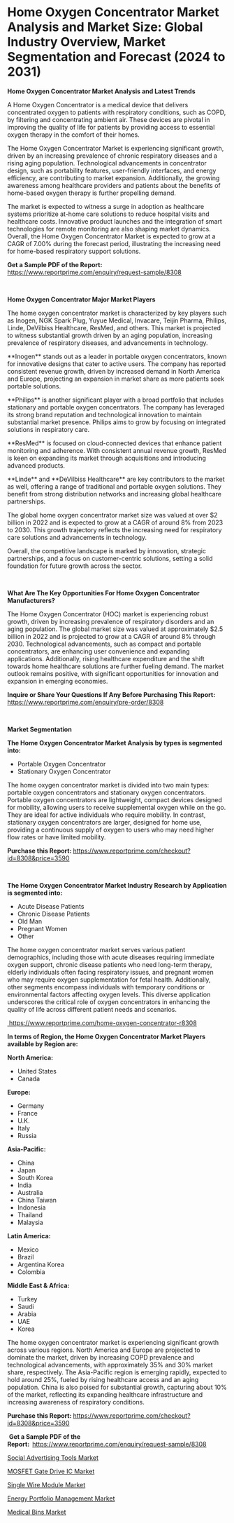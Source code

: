 <p><h1>Home Oxygen Concentrator Market Analysis and Market Size: Global Industry Overview, Market Segmentation and Forecast (2024 to 2031)</h1></p><p><strong>Home Oxygen Concentrator Market Analysis and Latest Trends</strong></p>
<p><p>A Home Oxygen Concentrator is a medical device that delivers concentrated oxygen to patients with respiratory conditions, such as COPD, by filtering and concentrating ambient air. These devices are pivotal in improving the quality of life for patients by providing access to essential oxygen therapy in the comfort of their homes. </p><p>The Home Oxygen Concentrator Market is experiencing significant growth, driven by an increasing prevalence of chronic respiratory diseases and a rising aging population. Technological advancements in concentrator design, such as portability features, user-friendly interfaces, and energy efficiency, are contributing to market expansion. Additionally, the growing awareness among healthcare providers and patients about the benefits of home-based oxygen therapy is further propelling demand. </p><p>The market is expected to witness a surge in adoption as healthcare systems prioritize at-home care solutions to reduce hospital visits and healthcare costs. Innovative product launches and the integration of smart technologies for remote monitoring are also shaping market dynamics. Overall, the Home Oxygen Concentrator Market is expected to grow at a CAGR of 7.00% during the forecast period, illustrating the increasing need for home-based respiratory support solutions.</p></p>
<p><strong>Get a Sample PDF of the Report:&nbsp;</strong> <a href="https://www.reportprime.com/enquiry/request-sample/8308?utm_campaign=1136&utm_medium=2&utm_source=Github&utm_content=ia&utm_term=02102024&utm_id=home-oxygen-concentrator">https://www.reportprime.com/enquiry/request-sample/8308</a></p>
<p>&nbsp;</p>
<p><strong>Home Oxygen Concentrator Major Market Players</strong></p>
<p><p>The home oxygen concentrator market is characterized by key players such as Inogen, NGK Spark Plug, Yuyue Medical, Invacare, Teijin Pharma, Philips, Linde, DeVilbiss Healthcare, ResMed, and others. This market is projected to witness substantial growth driven by an aging population, increasing prevalence of respiratory diseases, and advancements in technology.</p><p>**Inogen** stands out as a leader in portable oxygen concentrators, known for innovative designs that cater to active users. The company has reported consistent revenue growth, driven by increased demand in North America and Europe, projecting an expansion in market share as more patients seek portable solutions.</p><p>**Philips** is another significant player with a broad portfolio that includes stationary and portable oxygen concentrators. The company has leveraged its strong brand reputation and technological innovation to maintain substantial market presence. Philips aims to grow by focusing on integrated solutions in respiratory care.</p><p>**ResMed** is focused on cloud-connected devices that enhance patient monitoring and adherence. With consistent annual revenue growth, ResMed is keen on expanding its market through acquisitions and introducing advanced products.</p><p>**Linde** and **DeVilbiss Healthcare** are key contributors to the market as well, offering a range of traditional and portable oxygen solutions. They benefit from strong distribution networks and increasing global healthcare partnerships.</p><p>The global home oxygen concentrator market size was valued at over $2 billion in 2022 and is expected to grow at a CAGR of around 8% from 2023 to 2030. This growth trajectory reflects the increasing need for respiratory care solutions and advancements in technology. </p><p>Overall, the competitive landscape is marked by innovation, strategic partnerships, and a focus on customer-centric solutions, setting a solid foundation for future growth across the sector.</p></p>
<p>&nbsp;</p>
<p><strong>What Are The Key Opportunities For Home Oxygen Concentrator Manufacturers?</strong></p>
<p><p>The Home Oxygen Concentrator (HOC) market is experiencing robust growth, driven by increasing prevalence of respiratory disorders and an aging population. The global market size was valued at approximately $2.5 billion in 2022 and is projected to grow at a CAGR of around 8% through 2030. Technological advancements, such as compact and portable concentrators, are enhancing user convenience and expanding applications. Additionally, rising healthcare expenditure and the shift towards home healthcare solutions are further fueling demand. The market outlook remains positive, with significant opportunities for innovation and expansion in emerging economies.</p></p>
<p><strong>Inquire or Share Your Questions If Any Before Purchasing This Report:</strong> <a href="https://www.reportprime.com/enquiry/pre-order/8308?utm_campaign=1136&utm_medium=2&utm_source=Github&utm_content=ia&utm_term=02102024&utm_id=home-oxygen-concentrator">https://www.reportprime.com/enquiry/pre-order/8308</a></p>
<p>&nbsp;</p>
<p><strong>Market Segmentation</strong></p>
<p><strong>The Home Oxygen Concentrator Market Analysis by types is segmented into:</strong></p>
<p><ul><li>Portable Oxygen Concentrator</li><li>Stationary Oxygen Concentrator</li></ul></p>
<p><p>The home oxygen concentrator market is divided into two main types: portable oxygen concentrators and stationary oxygen concentrators. Portable oxygen concentrators are lightweight, compact devices designed for mobility, allowing users to receive supplemental oxygen while on the go. They are ideal for active individuals who require mobility. In contrast, stationary oxygen concentrators are larger, designed for home use, providing a continuous supply of oxygen to users who may need higher flow rates or have limited mobility.</p></p>
<p><strong>Purchase this Report:&nbsp;</strong><a href="https://www.reportprime.com/checkout?id=8308&price=3590&utm_campaign=1136&utm_medium=2&utm_source=Github&utm_content=ia&utm_term=02102024&utm_id=home-oxygen-concentrator">https://www.reportprime.com/checkout?id=8308&price=3590</a></p>
<p>&nbsp;</p>
<p><strong>The Home Oxygen Concentrator Market Industry Research by Application is segmented into:</strong></p>
<p><ul><li>Acute Disease Patients</li><li>Chronic Disease Patients</li><li>Old Man</li><li>Pregnant Women</li><li>Other</li></ul></p>
<p><p>The home oxygen concentrator market serves various patient demographics, including those with acute diseases requiring immediate oxygen support, chronic disease patients who need long-term therapy, elderly individuals often facing respiratory issues, and pregnant women who may require oxygen supplementation for fetal health. Additionally, other segments encompass individuals with temporary conditions or environmental factors affecting oxygen levels. This diverse application underscores the critical role of oxygen concentrators in enhancing the quality of life across different patient needs and scenarios.</p></p>
<p><a href="https://www.reportprime.com/home-oxygen-concentrator-r8308?utm_campaign=1136&utm_medium=2&utm_source=Github&utm_content=ia&utm_term=02102024&utm_id=home-oxygen-concentrator">&nbsp;https://www.reportprime.com/home-oxygen-concentrator-r8308</a></p>
<p><strong>In terms of Region, the Home Oxygen Concentrator Market Players available by Region are:</strong></p>
<p>
    <p> <strong> North America: </strong>
        <ul>
            <li>United States</li>
            <li>Canada</li>
        </ul>
        </p> 
    <p> <strong> Europe: </strong>
        <ul>
            <li>Germany</li>
            <li>France</li>
            <li>U.K.</li>
            <li>Italy</li>
            <li>Russia</li>
        </ul>
        </p> 
    <p> <strong> Asia-Pacific: </strong>
        <ul>
            <li>China</li>
            <li>Japan</li>
            <li>South Korea</li>
            <li>India</li>
            <li>Australia</li>
            <li>China Taiwan</li>
            <li>Indonesia</li>
            <li>Thailand</li>
            <li>Malaysia</li>
        </ul>
        </p> 
    <p> <strong> Latin America: </strong>
        <ul>
            <li>Mexico</li>
            <li>Brazil</li>
            <li>Argentina Korea</li>
            <li>Colombia</li>
        </ul>
        </p> 
    <p> <strong> Middle East & Africa: </strong>
        <ul>
            <li>Turkey</li>
            <li>Saudi</li>
            <li>Arabia</li>
            <li>UAE</li>
            <li>Korea</li>
        </ul>
    </p>
    </p>
<p><p>The home oxygen concentrator market is experiencing significant growth across various regions. North America and Europe are projected to dominate the market, driven by increasing COPD prevalence and technological advancements, with approximately 35% and 30% market share, respectively. The Asia-Pacific region is emerging rapidly, expected to hold around 25%, fueled by rising healthcare access and an aging population. China is also poised for substantial growth, capturing about 10% of the market, reflecting its expanding healthcare infrastructure and increasing awareness of respiratory conditions.</p></p>
<p><strong>Purchase this Report: </strong><a href="https://www.reportprime.com/checkout?id=8308&price=3590&utm_campaign=1136&utm_medium=2&utm_source=Github&utm_content=ia&utm_term=02102024&utm_id=home-oxygen-concentrator">https://www.reportprime.com/checkout?id=8308&price=3590</a></p>
<p>&nbsp;<strong>Get a Sample PDF of the Report:&nbsp;&nbsp;</strong><a href="https://www.reportprime.com/enquiry/request-sample/8308?utm_campaign=1136&utm_medium=2&utm_source=Github&utm_content=ia&utm_term=02102024&utm_id=home-oxygen-concentrator">https://www.reportprime.com/enquiry/request-sample/8308</a></p>
<p><strong></strong></p>
<p><p><a href="https://www.linkedin.com/pulse/social-advertising-tools-market-transformation-growth-forecasts-lorff?utm_campaign=1136&utm_medium=2&utm_source=Github&utm_content=ia&utm_term=02102024&utm_id=home-oxygen-concentrator">Social Advertising Tools Market</a></p><p><a href="https://issuu.com/reportprime-2/docs/mosfet-gate-drive-ic-market-size-20_72e55d974bb8fa?utm_campaign=1136&utm_medium=2&utm_source=Github&utm_content=ia&utm_term=02102024&utm_id=home-oxygen-concentrator">MOSFET Gate Drive IC Market</a></p><p><a href="https://issuu.com/reportprime-2/docs/single-wire-module-market-size-2030_8c1c8a4ebf084c?utm_campaign=1136&utm_medium=2&utm_source=Github&utm_content=ia&utm_term=02102024&utm_id=home-oxygen-concentrator">Single Wire Module Market</a></p><p><a href="https://www.linkedin.com/pulse/exploring-energy-portfolio-management-market-strategic-insights-vc0uf?utm_campaign=1136&utm_medium=2&utm_source=Github&utm_content=ia&utm_term=02102024&utm_id=home-oxygen-concentrator">Energy Portfolio Management Market</a></p><p><a href="https://github.com/AnamariaDemiri475/Market-Research-Report-List-1/blob/main/medical-bins-market.md?utm_campaign=1136&utm_medium=2&utm_source=Github&utm_content=ia&utm_term=02102024&utm_id=home-oxygen-concentrator">Medical Bins Market</a></p></p>